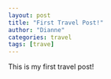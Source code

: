```yaml
---
layout: post
title: "First Travel Post!"
author: "Dianne"
categories: travel
tags: [trave]
---
```


This is my first travel post!
